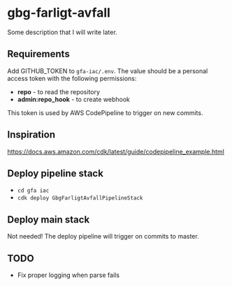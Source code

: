# gbg-farligt-avfall
Some description that I will write later.

## Requirements
Add GITHUB_TOKEN to `gfa-iac/.env`. The value should be a personal access token with the following permissions:

- **repo** - to read the repository
- **admin:repo_hook** - to create webhook

This token is used by AWS CodePipeline to trigger on new commits.

## Inspiration
https://docs.aws.amazon.com/cdk/latest/guide/codepipeline_example.html

## Deploy pipeline stack
- `cd gfa iac`
- `cdk deploy GbgFarligtAvfallPipelineStack`

## Deploy main stack
Not needed! The deploy pipeline will trigger on commits to master.

## TODO
- Fix proper logging when parse fails
